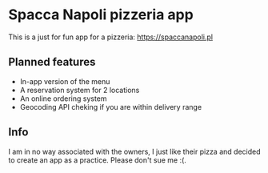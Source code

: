 # Spacca Napoli pizzeria app

This is a just for fun app for a pizzeria: https://spaccanapoli.pl

## Planned features

- In-app version of the menu
- A reservation system for 2 locations
- An online ordering system
- Geocoding API cheking if you are within delivery range

## Info

I am in no way associated with the owners, I just like their pizza and decided to create an app as a practice. Please don't sue me :(.

